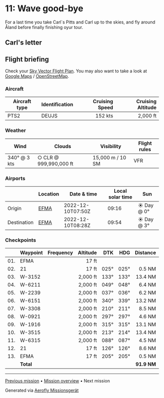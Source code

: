 11: Wave good-bye
==================

For a last time you take Carl`s Pitts and Carl up to the skies, and fly around Åland before finally finishing oyur tour.

Carl's letter
-------------

>

Flight briefing
---------------

Check your [Sky Vector Flight Plan](https://skyvector.com/?ll=60.123931066290545,19.90497520861573&chart=301&zoom=3&fpl=N0152A000%20EFMA%205958N02013E%206002N02023E%206007N02031E%206019N02023E%206012N02014E%206014N02006E%206024N01948E%206013N01932E%206013N01941E%20EFMA). You may also want to take a look at [Google Maps](https://www.google.com/maps/@?api=1&map_action=map&center=60.18490686364503,20.022711753845215&zoom=10&basemap=terrain) / [OpenStreetMap](https://www.openstreetmap.org/#map=10/60.18490686364503/20.022711753845215).

### Aircraft

| Aircraft type | Identification | Cruising Speed | Cruising Altitude |
|---------------|----------------|---------------:|------------------:|
| PTS2          | DEUJS         |        152 kts |          2,000 ft |

### Weather

| Wind         | Clouds          | Visibility       | Flight rules |
|--------------|-----------------|------------------|--------------|
| 340° @ 3 kts | ○ CLR @ 999,990,000 ft | 15,000 m / 10 SM | VFR |

### Airports

|             | Location                                   | Date & time    | Local solar time | Sun |
|-------------|--------------------------------------------|----------------|------------------|-----|
| Origin      | [EFMA](https://skyvector.com/airport/EFMA) | 2022-12-10T07:50Z | 09:16 | ☀ Day @ 0° |
| Destination | [EFMA](https://skyvector.com/airport/EFMA) | 2022-12-10T08:28Z | 09:54 | ☀ Day @ 3° |

### Checkpoints

|     | Waypoint  | Frequency  | Altitude  | DTK  | HDG  | Distance |   ETE |
|:---:|-----------|-----------:|----------:|-----:|-----:|---------:|------:|
| 01. | EFMA      |            |     17 ft |      |      |          |       |
| 02. | 21        |            |     17 ft | 025° | 025° |   0.5 NM | 01:06 |
| 03. | W-3152    |            |  2,000 ft | 133° | 133° |  13.4 NM | 05:13 |
| 04. | W-6211    |            |  2,000 ft | 049° | 048° |   6.4 NM | 02:32 |
| 05. | W-2239    |            |  2,000 ft | 037° | 036° |   6.2 NM | 02:28 |
| 06. | W-6151    |            |  2,000 ft | 340° | 339° |  13.2 NM | 05:20 |
| 07. | W-3308    |            |  2,000 ft | 210° | 211° |   8.5 NM | 03:20 |
| 08. | W-0921    |            |  2,000 ft | 297° | 297° |   4.6 NM | 01:50 |
| 09. | W-1916    |            |  2,000 ft | 315° | 315° |  13.1 NM | 05:17 |
| 10. | W-3515    |            |  2,000 ft | 213° | 214° |  13.4 NM | 05:14 |
| 11. | W-6315    |            |  2,000 ft | 088° | 087° |   4.5 NM | 01:46 |
| 12. | 21        |            |     17 ft | 126° | 126° |   8.6 NM | 03:20 |
| 13. | EFMA      |            |     17 ft | 205° | 205° |   0.5 NM | 01:06 |
|     | **Total** |            |           |      |      | **91.9 NM** | **38:27** |

----

[Previous mission](./10_aland_homecoming.md) • [Mission overview](./README.md) • Next mission

Generated via [Aerofly Missionsgerät](https://github.com/fboes/aerofly-missions)
